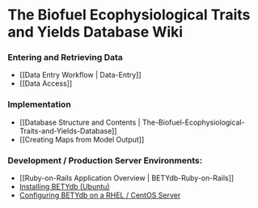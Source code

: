 # The Biofuel Ecophysiological Traits and Yields Database Wiki

### Entering and Retrieving Data
 * [[Data Entry Workflow | Data-Entry]]
 * [[Data Access]]

### Implementation
* [[Database Structure and Contents | The-Biofuel-Ecophysiological-Traits-and-Yields-Database]]
* [[Creating Maps from Model Output]]

### Development / Production Server Environments:
* [[Ruby-on-Rails Application Overview | BETYdb-Ruby-on-Rails]]
* [Installing BETYdb (Ubuntu)](https://github.com/PecanProject/pecan/wiki/Development-Environment-Setup-and-VM-Creation#installing-bety)
* [Configuring BETYdb on a RHEL / CentOS Server](https://github.com/PecanProject/bety/wiki/Configuring-a-CentOS-Server)